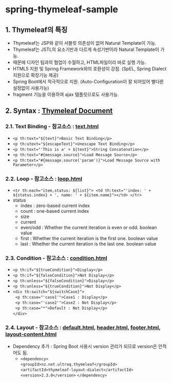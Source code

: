 # spring-thymeleaf-sample 
## 1. Thymeleaf의 특징
- Thymeleaf는 JSP와 같이 서블릿 의존성이 없어 Natural Template이 가능.
- Thymeleaf는 JSTL의 요소기반과 다르게 속성기반이라 Natural Template이 가능.
- 때문에 디자인 팀과의 협업이 수월하고, HTML파일이라 바로 실행 가능.
- HTML5 지원 및 Spring Framework와의 호환성이 강점. (SpEL, Spring Dialect 지원으로 확장기능 제공)
- Spring Boot에서 적극적으로 지원. (Auto-Configuration이 잘 되어있어 별다른 설정없이 사용가능)
- fragment 기능을 이용하여 ajax 템플릿으로도 사용가능.
## 2. Syntax : [Thymeleaf Document](https://www.thymeleaf.org/doc/tutorials/3.0/usingthymeleaf.html)
### 2.1. Text Binding - 참고소스 : [text.html](https://github.com/libedi/spring-thymeleaf-sample/blob/master/demo-thymeleaf/src/main/resources/templates/text.html)
- `<p th:text="${text}">Basic Text Binding</p>`
- `<p th:utext="${escapeText}">Unescape Text Binding</p>`
- `<p th:text="'This is a' + ${text}">String Concatenation</p>`
- `<p th:text="#{message.source}">Load Message Source</p>`
- `<p th:text="#{message.source('param')}">Load Message Source with Parameter</p>`
### 2.2. Loop - 참고소스 : [loop.html](https://github.com/libedi/spring-thymeleaf-sample/blob/master/demo-thymeleaf/src/main/resources/templates/loop.html)
- `<tr th:each="item,status: ${list}"> <td th:text="'index: ' + ${status.index} + ', name: ' + ${item.name}"></td> </tr>`
- status
  - index : zero-based current index
  - count : one-based current index
  - size
  - current
  - even/odd : Whether the current iteration is even or odd. boolean value
  - first : Whether the current iteration is the first one. boolean value
  - last : Whether the current iteration is the last one. boolean value
### 2.3. Condition - 참고소스 : [condition.html](https://github.com/libedi/spring-thymeleaf-sample/blob/master/demo-thymeleaf/src/main/resources/templates/condition.html)
- `<p th:if="${trueCondition}">Display</p>`
- `<p th:if="${falseCondition}">Not Display</p>`
- `<p th:unless="${falseCondition}">Display</p>`
- `<p th:unless="${trueCondition}">Not Display</p>`
-
  `<div th:switch="${switchCase}">`  
  ` <p th:case="'case1'">Case1 : Display</p>`  
  ` <p th:case="'case2'">Case2 : Not Display</p>`  
  ` <p th:case="*">Default : Not Display</p>`  
  `</div>`
### 2.4. Layout - 참고소스 : [default.html](https://github.com/libedi/spring-thymeleaf-sample/blob/master/demo-thymeleaf/src/main/resources/templates/layout/default.html), [header.html](https://github.com/libedi/spring-thymeleaf-sample/blob/master/demo-thymeleaf/src/main/resources/templates/layout/header.html), [footer.html](https://github.com/libedi/spring-thymeleaf-sample/blob/master/demo-thymeleaf/src/main/resources/templates/layout/footer.html), [layout-content.html](https://github.com/libedi/spring-thymeleaf-sample/blob/master/demo-thymeleaf/src/main/resources/templates/layout-content.html)
- Dependency 추가 : Spring Boot 사용시 version 관리가 되므로 version은 안적어도 됨.
  - `<dependency>`  
		    `<groupId>nz.net.ultraq.thymeleaf</groupId>`  
		    `<artifactId>thymeleaf-layout-dialect</artifactId>`  
        `<version>2.3.0</version>`
		`</dependency>`
